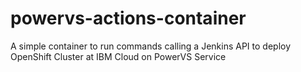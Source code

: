 # powervs-actions-container
A simple container to run commands calling a Jenkins API to deploy OpenShift Cluster at IBM Cloud on PowerVS Service
